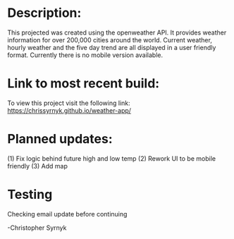 # Description:

This projected was created using the openweather API. It provides weather information for over 200,000 cities around the world. Current weather, hourly weather and the five day trend are all displayed in a user friendly format. Currently there is no mobile version available. 

# Link to most recent build:
To view this project visit the following link: https://chrissyrnyk.github.io/weather-app/

# Planned updates:
(1) Fix logic behind future high and low temp
(2) Rework UI to be mobile friendly
(3) Add map

# Testing
Checking email update before continuing

-Christopher Syrnyk
